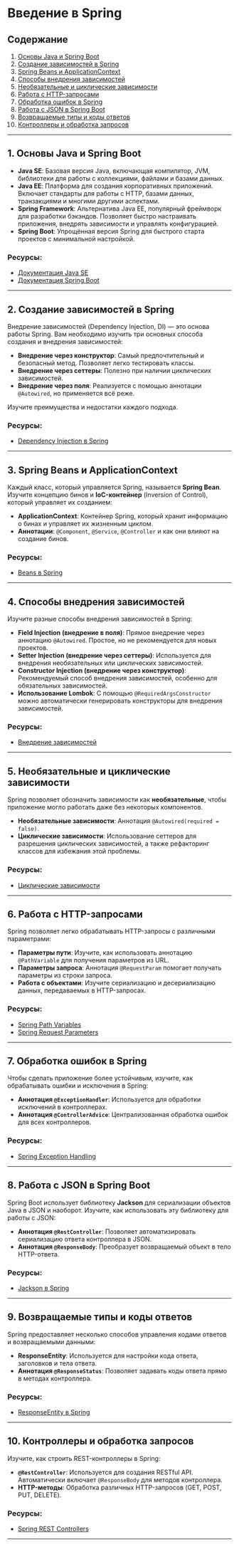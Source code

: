 # Введение в Spring

## Содержание

1. [Основы Java и Spring Boot](#основы-java-и-spring-boot)
2. [Создание зависимостей в Spring](#создание-зависимостей-в-spring)
3. [Spring Beans и ApplicationContext](#spring-beans-и-applicationcontext)
4. [Способы внедрения зависимостей](#способы-внедрения-зависимостей)
5. [Необязательные и циклические зависимости](#необязательные-и-циклические-зависимости)
6. [Работа с HTTP-запросами](#работа-с-http-запросами)
7. [Обработка ошибок в Spring](#обработка-ошибок-в-spring)
8. [Работа с JSON в Spring Boot](#работа-с-json-в-spring-boot)
9. [Возвращаемые типы и коды ответов](#возвращаемые-типы-и-коды-ответов)
10. [Контроллеры и обработка запросов](#контроллеры-и-обработка-запросов)

---

## 1. Основы Java и Spring Boot

- **Java SE**: Базовая версия Java, включающая компилятор, JVM, библиотеки для работы с коллекциями, файлами и базами данных.
- **Java EE**: Платформа для создания корпоративных приложений. Включает стандарты для работы с HTTP, базами данных, транзакциями и многими другими аспектами.
- **Spring Framework**: Альтернатива Java EE, популярный фреймворк для разработки бэкэндов. Позволяет быстро настраивать приложения, внедрять зависимости и управлять конфигурацией.
- **Spring Boot**: Упрощённая версия Spring для быстрого старта проектов с минимальной настройкой.

### Ресурсы:
- [Документация Java SE](https://docs.oracle.com/javase/8/docs/)
- [Документация Spring Boot](https://spring.io/projects/spring-boot)

---

## 2. Создание зависимостей в Spring

Внедрение зависимостей (Dependency Injection, DI) — это основа работы Spring. Вам необходимо изучить три основных способа создания и внедрения зависимостей:

- **Внедрение через конструктор**: Самый предпочтительный и безопасный метод. Позволяет легко тестировать классы.
- **Внедрение через сеттеры**: Полезно при наличии циклических зависимостей.
- **Внедрение через поля**: Реализуется с помощью аннотации `@Autowired`, но применяется всё реже.

Изучите преимущества и недостатки каждого подхода.

### Ресурсы:
- [Dependency Injection в Spring](https://docs.spring.io/spring-framework/docs/current/reference/html/core.html#beans-dependencies)

---

## 3. Spring Beans и ApplicationContext

Каждый класс, который управляется Spring, называется **Spring Bean**. Изучите концепцию бинов и **IoC-контейнер** (Inversion of Control), который управляет их созданием:

- **ApplicationContext**: Контейнер Spring, который хранит информацию о бинах и управляет их жизненным циклом.
- **Аннотации**: `@Component`, `@Service`, `@Controller` и как они влияют на создание бинов.

### Ресурсы:
- [Beans в Spring](https://docs.spring.io/spring-framework/docs/current/reference/html/core.html#beans)

---

## 4. Способы внедрения зависимостей

Изучите разные способы внедрения зависимостей в Spring:

- **Field Injection (внедрение в поля)**: Прямое внедрение через аннотацию `@Autowired`. Простое, но не рекомендуется для новых проектов.
- **Setter Injection (внедрение через сеттеры)**: Используется для внедрения необязательных или циклических зависимостей.
- **Constructor Injection (внедрение через конструктор)**: Рекомендуемый способ внедрения зависимостей, особенно для обязательных зависимостей.
- **Использование Lombok**: С помощью `@RequiredArgsConstructor` можно автоматически генерировать конструкторы для внедрения зависимостей.

### Ресурсы:
- [Внедрение зависимостей](https://www.baeldung.com/spring-dependency-injection)

---

## 5. Необязательные и циклические зависимости

Spring позволяет обозначить зависимости как **необязательные**, чтобы приложение могло работать даже без некоторых компонентов.

- **Необязательные зависимости**: Аннотация `@Autowired(required = false)`.
- **Циклические зависимости**: Использование сеттеров для разрешения циклических зависимостей, а также рефакторинг классов для избежания этой проблемы.

### Ресурсы:
- [Циклические зависимости](https://docs.spring.io/spring-framework/docs/current/reference/html/core.html#beans-factory-collaborators)

---

## 6. Работа с HTTP-запросами

Spring позволяет легко обрабатывать HTTP-запросы с различными параметрами:

- **Параметры пути**: Изучите, как использовать аннотацию `@PathVariable` для получения параметров из URL.
- **Параметры запроса**: Аннотация `@RequestParam` помогает получать параметры из строки запроса.
- **Работа с объектами**: Изучите сериализацию и десериализацию данных, передаваемых в HTTP-запросах.

### Ресурсы:
- [Spring Path Variables](https://www.baeldung.com/spring-pathvariable)
- [Spring Request Parameters](https://www.baeldung.com/spring-request-param)

---

## 7. Обработка ошибок в Spring

Чтобы сделать приложение более устойчивым, изучите, как обрабатывать ошибки и исключения в Spring:

- **Аннотация `@ExceptionHandler`**: Используется для обработки исключений в контроллерах.
- **Аннотация `@ControllerAdvice`**: Централизованная обработка ошибок для всех контроллеров.

### Ресурсы:
- [Spring Exception Handling](https://www.baeldung.com/exception-handling-for-rest-with-spring)

---

## 8. Работа с JSON в Spring Boot

Spring Boot использует библиотеку **Jackson** для сериализации объектов Java в JSON и наоборот. Изучите, как использовать эту библиотеку для работы с JSON:

- **Аннотация `@RestController`**: Позволяет автоматизировать сериализацию ответа контроллера в JSON.
- **Аннотация `@ResponseBody`**: Преобразует возвращаемый объект в тело HTTP-ответа.

### Ресурсы:
- [Jackson в Spring](https://www.baeldung.com/spring-httpmessageconverter-rest)

---

## 9. Возвращаемые типы и коды ответов

Spring предоставляет несколько способов управления кодами ответов и возвращаемыми данными:

- **ResponseEntity**: Используется для настройки кода ответа, заголовков и тела ответа.
- **Аннотация `@ResponseStatus`**: Позволяет задавать коды ответа прямо в методах контроллера.

### Ресурсы:
- [ResponseEntity в Spring](https://www.baeldung.com/spring-response-entity)

---

## 10. Контроллеры и обработка запросов

Изучите, как строить REST-контроллеры в Spring:

- **`@RestController`**: Используется для создания RESTful API. Автоматически включает `@ResponseBody` для методов контроллера.
- **HTTP-методы**: Обработка различных HTTP-запросов (GET, POST, PUT, DELETE).

### Ресурсы:
- [Spring REST Controllers](https://docs.spring.io/spring-framework/docs/current/reference/html/web.html#spring-web)

---
